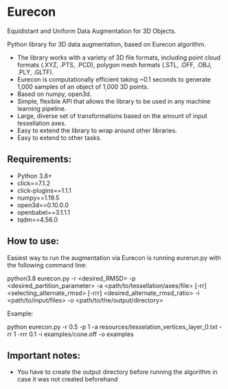 # Eurecon

Equidistant and Uniform Data Augmentation for 3D Objects.

Python library for 3D data augmentation, based on Eurecon algorithm. 

- The library works with a variety of 3D file formats, including point cloud formats (.XYZ, .PTS, .PCD), polygon mesh formats (.STL, .OFF, .OBJ, .PLY, .GLTF).
- Eurecon is computationally efficient taking ~0.1 seconds to generate 1,000 samples  of an object of 1,000 3D points. 
- Based on numpy, open3d.
- Simple, flexible API that allows the library to be used in any machine learning pipeline.
- Large, diverse set of transformations based on the amount of input tessellation axes.
- Easy to extend the library to wrap around other libraries.
- Easy to extend to other tasks.



## Requirements:
- Python 3.8+
- click==7.1.2
- click-plugins==1.1.1
- numpy==1.19.5
- open3d==0.10.0.0
- openbabel==3.1.1.1
- tqdm==4.56.0


## How to use:

Easiest way to run the augmentation via Eurecon is running eurerun.py with the following command line:

python3.8 eurecon.py -r <desired_RMSD> -p <desired_partition_parameter> -a <path/to/tessellation/axes/file> [-rr] <selecting_alternate_rmsd> [-rrr] <desired_alternate_rmsd_ratio> -i <path/to/input/files> -o <path/to/the/output/directory>

Example:

python eurecon.py -r 0.5 -p 1 -a resources/tesselation_vertices_layer_0.txt -rr 1 -rrr 0.1 -i examples/cone.off -o examples

## Important notes:

- You have to create the output directory before running the algorithm in case it was not created beforehand
